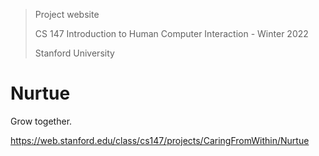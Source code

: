 > Project website
>
> CS 147 Introduction to Human Computer Interaction - Winter 2022
>
> Stanford University

# Nurtue

Grow together.

<https://web.stanford.edu/class/cs147/projects/CaringFromWithin/Nurtue>
